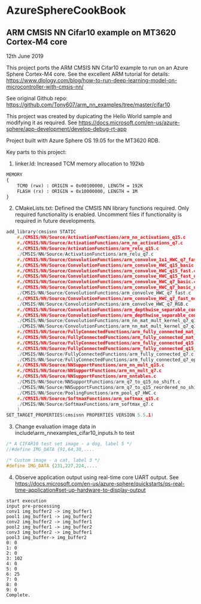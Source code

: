 # AzureSphereCookBook
## ARM CMSIS NN Cifar10 example on MT3620 Cortex-M4 core
12th June 2019

This project ports the ARM CMSIS NN Cifar10 example to run on an Azure Sphere Cortex-M4 core. See the excellent ARM tutorial for details: https://www.dlology.com/blog/how-to-run-deep-learning-model-on-microcontroller-with-cmsis-nn/

See original Github repo: https://github.com/Tony607/arm_nn_examples/tree/master/cifar10 

This project was created by dupicating the Hello World sample and modifying it as required. See https://docs.microsoft.com/en-us/azure-sphere/app-development/develop-debug-rt-app

Project built with Azure Sphere OS 19.05 for the MT3620 RDB. 

Key parts to this project:

1. linker.ld: Increased TCM memory allocation to 192kb

```XML
MEMORY
{
    TCM0 (rwx) : ORIGIN = 0x00100000, LENGTH = 192K
    FLASH (rx) : ORIGIN = 0x10000000, LENGTH = 1M
}
```
2. CMakeLists.txt: Defined the CMSIS NN library functions required. Only required functionality is enabled. Uncomment files if functionality is required in future developments.
```c
add_library(cmsisnn STATIC
	#./CMSIS/NN/Source/ActivationFunctions/arm_nn_activations_q15.c
	#./CMSIS/NN/Source/ActivationFunctions/arm_nn_activations_q7.c
	#./CMSIS/NN/Source/ActivationFunctions/arm_relu_q15.c
	./CMSIS/NN/Source/ActivationFunctions/arm_relu_q7.c
	#./CMSIS/NN/Source/ConvolutionFunctions/arm_convolve_1x1_HWC_q7_fast_nonsquare.c
	#./CMSIS/NN/Source/ConvolutionFunctions/arm_convolve_HWC_q15_basic.c
	#./CMSIS/NN/Source/ConvolutionFunctions/arm_convolve_HWC_q15_fast.c
	#./CMSIS/NN/Source/ConvolutionFunctions/arm_convolve_HWC_q15_fast_nonsquare.c
	#./CMSIS/NN/Source/ConvolutionFunctions/arm_convolve_HWC_q7_basic.c
	#./CMSIS/NN/Source/ConvolutionFunctions/arm_convolve_HWC_q7_basic_nonsquare.c
	./CMSIS/NN/Source/ConvolutionFunctions/arm_convolve_HWC_q7_fast.c
	#./CMSIS/NN/Source/ConvolutionFunctions/arm_convolve_HWC_q7_fast_nonsquare.c
	./CMSIS/NN/Source/ConvolutionFunctions/arm_convolve_HWC_q7_RGB.c
	#./CMSIS/NN/Source/ConvolutionFunctions/arm_depthwise_separable_conv_HWC_q7.c
	#./CMSIS/NN/Source/ConvolutionFunctions/arm_depthwise_separable_conv_HWC_q7_nonsquare.c
	./CMSIS/NN/Source/ConvolutionFunctions/arm_nn_mat_mult_kernel_q7_q15.c
	./CMSIS/NN/Source/ConvolutionFunctions/arm_nn_mat_mult_kernel_q7_q15_reordered.c
	#./CMSIS/NN/Source/FullyConnectedFunctions/arm_fully_connected_mat_q7_vec_q15.c
	#./CMSIS/NN/Source/FullyConnectedFunctions/arm_fully_connected_mat_q7_vec_q15_opt.c
	#./CMSIS/NN/Source/FullyConnectedFunctions/arm_fully_connected_q15.c
	#./CMSIS/NN/Source/FullyConnectedFunctions/arm_fully_connected_q15_opt.c
	./CMSIS/NN/Source/FullyConnectedFunctions/arm_fully_connected_q7.c
	./CMSIS/NN/Source/FullyConnectedFunctions/arm_fully_connected_q7_opt.c
	#./CMSIS/NN/Source/NNSupportFunctions/arm_nn_mult_q15.c
	#./CMSIS/NN/Source/NNSupportFunctions/arm_nn_mult_q7.c
	#./CMSIS/NN/Source/NNSupportFunctions/arm_nntables.c
	./CMSIS/NN/Source/NNSupportFunctions/arm_q7_to_q15_no_shift.c
	./CMSIS/NN/Source/NNSupportFunctions/arm_q7_to_q15_reordered_no_shift.c
	./CMSIS/NN/Source/PoolingFunctions/arm_pool_q7_HWC.c
	#./CMSIS/NN/Source/SoftmaxFunctions/arm_softmax_q15.c
	./CMSIS/NN/Source/SoftmaxFunctions/arm_softmax_q7.c
	)
SET_TARGET_PROPERTIES(cmsisnn PROPERTIES VERSION 5.5.1)
```
3. Change evaluation image data in include\arm_nnexamples_cifar10_inputs.h to test
```c
/* A CIFAR10 test set image - a dog, label 5 */
//#define IMG_DATA {91,64,30,....

/* Custom image - a cat, label 3 */
#define IMG_DATA {231,227,224,....

```
4. Observe application output using real-time core UART output. See https://docs.microsoft.com/en-us/azure-sphere/quickstarts/qs-real-time-application#set-up-hardware-to-display-output

```
start execution
input pre-processing
conv1 img_buffer2 -> img_buffer1
pool1 img_buffer1 -> img_buffer2
conv2 img_buffer2 -> img_buffer1
pool2 img_buffer1 -> img_buffer2
conv3 img_buffer2 -> img_buffer1
pool3 img_buffer-> img_buffer2
0: 0
1: 0
2: 0
3: 102
4: 0
5: 0
6: 25
7: 0
8: 0
9: 0
Complete.

```
